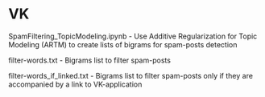 # VK
SpamFiltering_TopicModeling.ipynb - Use Additive Regularization for Topic Modeling (ARTM) to create lists of bigrams for spam-posts detection 

filter-words.txt - Bigrams list to filter spam-posts

filter-words_if_linked.txt - Bigrams list to filter spam-posts only if they are accompanied by a link to VK-application 
